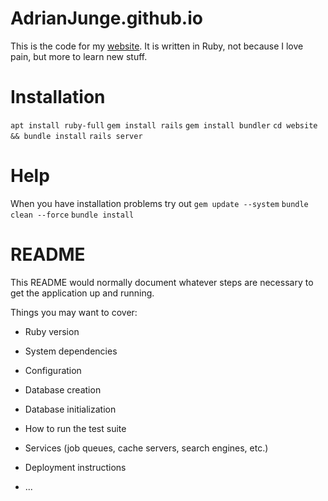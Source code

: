 # AdrianJunge.github.io
This is the code for my [website](AdrianJunge.github.io).
It is written in Ruby, not because I love pain, but more to learn new stuff.

# Installation
`apt install ruby-full`
`gem install rails`
`gem install bundler`
`cd website && bundle install`
`rails server`

# Help
When you have installation problems try out
`gem update --system`
`bundle clean --force`
`bundle install`

# README

This README would normally document whatever steps are necessary to get the
application up and running.

Things you may want to cover:

* Ruby version

* System dependencies

* Configuration

* Database creation

* Database initialization

* How to run the test suite

* Services (job queues, cache servers, search engines, etc.)

* Deployment instructions

* ...
